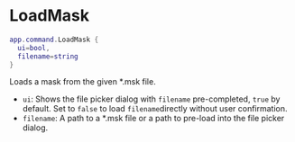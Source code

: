 # LoadMask

```lua
app.command.LoadMask {
  ui=bool,
  filename=string
}
```

Loads a mask from the given *.msk file.

* `ui`: Shows the file picker dialog with `filename` pre-completed, `true` by default. Set to
  `false` to load `filename`directly without user confirmation.
* `filename`: A path to a *.msk file or a path to pre-load into the file picker dialog.

